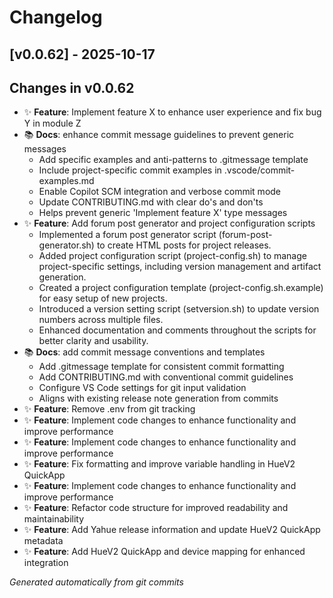 # Changelog

## [v0.0.62] - 2025-10-17

## Changes in v0.0.62

- ✨ **Feature**: Implement feature X to enhance user experience and fix bug Y in module Z
- 📚 **Docs**: enhance commit message guidelines to prevent generic messages
  - Add specific examples and anti-patterns to .gitmessage template
  - Include project-specific commit examples in .vscode/commit-examples.md
  - Enable Copilot SCM integration and verbose commit mode
  - Update CONTRIBUTING.md with clear do's and don'ts
  - Helps prevent generic 'Implement feature X' type messages
- ✨ **Feature**: Add forum post generator and project configuration scripts
  - Implemented a forum post generator script (forum-post-generator.sh) to create HTML posts for project releases.
  - Added project configuration script (project-config.sh) to manage project-specific settings, including version management and artifact generation.
  - Created a project configuration template (project-config.sh.example) for easy setup of new projects.
  - Introduced a version setting script (setversion.sh) to update version numbers across multiple files.
  - Enhanced documentation and comments throughout the scripts for better clarity and usability.
- 📚 **Docs**: add commit message conventions and templates
  - Add .gitmessage template for consistent commit formatting
  - Add CONTRIBUTING.md with conventional commit guidelines
  - Configure VS Code settings for git input validation
  - Aligns with existing release note generation from commits
- ✨ **Feature**: Remove .env from git tracking
- ✨ **Feature**: Implement code changes to enhance functionality and improve performance
- ✨ **Feature**: Implement code changes to enhance functionality and improve performance
- ✨ **Feature**: Fix formatting and improve variable handling in HueV2 QuickApp
- ✨ **Feature**: Implement code changes to enhance functionality and improve performance
- ✨ **Feature**: Refactor code structure for improved readability and maintainability
- ✨ **Feature**: Add Yahue release information and update HueV2 QuickApp metadata
- ✨ **Feature**: Add HueV2 QuickApp and device mapping for enhanced integration


*Generated automatically from git commits*

